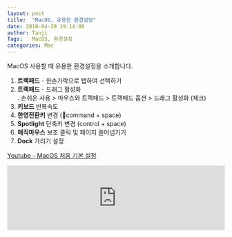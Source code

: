 ```yaml
---
layout: post
title:  "MacOS, 유용한 환경설정"
date: 2018-04-29 19:14:00
author: Tanji
Tags:   MacOS, 환경설정
categories: Mac
---
```


MacOS 사용할 때 유용한 환경설정을 소개합니다.

1. **트랙패드** - 한손가락으로 탭하여 선택하기
1. **트랙패드** - 드래그 활성화  
   . 손쉬운 사용 > 마우스와 트랙패드 > 트랙패드 옵션 > 드래그 활성화 (체크)
1. **키보드** 반복속도
1. **한영전환키** 변경 (command + space)
1. **Spotlight** 단축키 변경 (control + space)
1. **매직마우스** 보조 클릭 및 페이지 쓸어넘기기
1. **Dock** 가리기 설정


<U>Youtube - MacOS 처음 기본 설정</U>

<div calss=youtube>
<iframe width="100%" src="https://www.youtube.com/embed/3lpNQxlOpxo" frameborder="0" allowfullscreen=""></iframe>
</div>